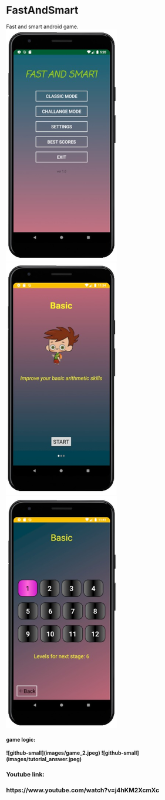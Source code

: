 # FastAndSmart
Fast and smart android game.<br>
![github-small](images/MAIN1.jpeg) ![github-small](images/basic.jpeg) ![github-small](images/basic_levels.jpeg) <br>
<h4>game logic:<h4>
![github-small](images/game_2.jpeg) ![github-small](images/tutorial_answer.jpeg)

<h3>Youtube link:<h3>
  https://www.youtube.com/watch?v=j4hKM2XcmXc
  

